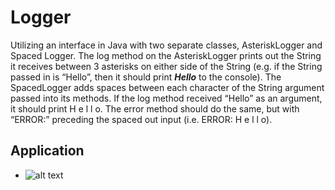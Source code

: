 # Logger
Utilizing an interface in Java with two separate classes, AsteriskLogger and Spaced Logger. The log method on the AsteriskLogger prints out the String it receives between 3
asterisks on either side of the String (e.g. if the String passed in is “Hello”, then it should print ***Hello*** to the console). The SpacedLogger adds spaces between each character of the String argument
passed into its methods. If the log method received “Hello” as an argument, it should print H e l l o. The error method should do the same, but with “ERROR:” preceding the spaced out input
(i.e. ERROR: H e l l o).

## Application
* ![alt text](https://i.postimg.cc/j5hr8nqX/Screen-Shot-2021-11-13-at-10-25-53-PM.png)
